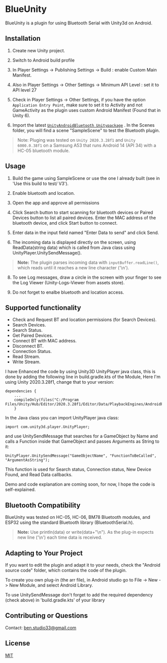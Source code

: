 # BlueUnity
BlueUnity is a plugin for using Bluetooth Serial with Unity3d on Android.

## Installation

1) Create new Unity project.

2) Switch to Android build profile

3) In Player Settings -> Publishing Settings -> Build : enable Custom Main Manifest.

4) Also in Player Settings -> Other Settings -> Minimum API Level : set it to API level 27

5) Check in Player Settings -> Other Settings, if you have the option `Application Entry Point`, make sure to set it to Activity and not GameActivity as the plugin uses custom Android Manifest (Found that in Unity 6).
   
6) Import the latest [`UnityAndroidBluetooth Unitypackage`](https://github.com/bentalebahmed/BlueUnity/releases/tag/v3.0.0) . In the Scenes folder, you will find a scene "SampleScene" to test the Bluetooth plugin.

> Note: Pluging was tested on `Unity 2020.3.28f1` and `Unity 6000.0.38f1` on a Samsung A53 that runs Android 14 (API 34) with a HC-05 bluetooth module.

## Usage

1) Build the game using SampleScene or use the one I already built (see in 'Use this build to test/ V3').

2) Enable bluetooth and location.

3) Open the app and approve all permissions

5) Click Search button to start scanning for bluetooth devices or Paired Devices button to list all paired devices. Enter the MAC address of the bluetooth device, and click Start button to connect.

6) Enter data in the input field named "Enter Data to send" and click Send.
   
7) The incoming data is displayed directly on the screen, using ReadData(string data) which is called from Java class using UnityPlayer.UnitySendMessage().
> **Note:** The plugin parses incoming data with `inputBuffer.readLine()`, which reads until it reaches a new line character ('\n').

8) To see Log messages, draw a circle in the screen with your finger to see the Log Viewer (Unity-Logs-Viewer from assets store).
   
9) Do not forget to enalbe bluetooth and location access.
   
## Supported functionality
- Check and Request BT and location permissions (for Search Devices).
- Search Devices.
- Search Status.
- Get Paired Devices.
- Connect BT with MAC address.
- Disconnect BT.
- Connection Status.
- Read Stream.
- Write Stream.

I have Enhanced the code by using Unity3D UnityPlayer java class, this is done by adding the following line in build.gradle.kts of the Module, Here I'm using Unity 2020.3.28f1, change that to your version:

```
dependencies {
    ...
    compileOnly(files("C:/Program Files/Unity/Hub/Editor/2020.3.28f1/Editor/Data/PlaybackEngines/AndroidPlayer/Variations/mono/Release/Classes/classes.jar"))
    }

```    
In the Java class you can import UnityPlayer java class:
```
import com.unity3d.player.UnityPlayer;
```
and use UnitySendMessage that searches for a GameObject by Name and calls a Function inside that GameObject and passes Arguments as String to it:
```
UnityPlayer.UnitySendMessage("GameObjectName", "FunctionToBeCalled", "ArgumentAsString");
```

This function is used for Search status, Connection status, New Device Found, and Read Data callbacks.
 

Demo and code explanation are coming soon, for now, I hope the code is self-explained.


## Bluetooth Compatibility

BlueUnity was tested on HC-05, HC-06, BM78 Bluetooth modules, and ESP32 using the standard Bluetooth library (BluetoothSerial.h).

> **Note:** Use println(data) or write(data+"\n"). As the plug-in expects new line ('\n') each time data is received.

## Adapting to Your Project

If you want to edit the plugin and adapt it to your needs, check the "Android source code" folder, which contains the code of the plugin.

To create you own plug-in (the arr file), in Android studio go to File -> New -> New Module, and select Android Library. 

To use UnitySendMessage don't forget to add the required dependency (check above) in 'build.gradle.kts' of your library

## Contributing or Questions

Contact: ben.studio33@gmail.com

## License
[MIT](https://choosealicense.com/licenses/mit/)
